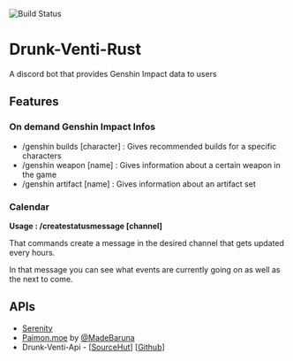 ![Build Status](https://github.com/Estyms/Drunk-Venti-Rust/actions/workflows/main.yml/badge.svg)
# Drunk-Venti-Rust

A discord bot that provides Genshin Impact data to users



## Features

### On demand Genshin Impact Infos
- /genshin builds [character] : Gives recommended builds for a specific characters
- /genshin weapon [name] : Gives information about a certain weapon in the game
- /genshin artifact [name] : Gives information about an artifact set

### Calendar
**Usage : /createstatusmessage [channel]**

That commands create a message in the desired channel that gets updated every hours.

In that message you can see what events are currently going on as well as the next to come.


## APIs
- [Serenity](https://github.com/serenity-rs/serenity) 
- [Paimon.moe](https://paimon.moe/) by [@MadeBaruna](https://github.com/MadeBaruna)
- Drunk-Venti-Api - [[SourceHut](https://git.sr.ht/~estym/Drunk-Venti-Api)] [[Github](https://github.com/Estyms/Drunk-Venti-Api)]
